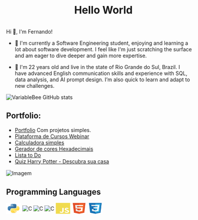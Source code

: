 <!--título-->
<div id="user-content-toc">
  <ul align="center">
    <summary><h1 style="display: inline-block">Hello World</h1></summary>
</div>

<!-- Presentation -->
<p>
  Hi 👋, I'm Fernando!

  - 🌱 I'm currently a Software Engineering student, enjoying and learning a lot about software development. I feel like I'm just scratching the surface and am eager to dive deeper and gain more expertise.


</p>

  - 💬 I'm 22 years old and live in the state of Rio Grande do Sul, Brazil. I have advanced English communication skills and experience with SQL, data analysis, and AI prompt design. I’m also quick to learn and adapt to new challenges.

<!-- GithubStats -->
![VariableBee GitHub stats](https://github-readme-stats.vercel.app/api?username=feex11&show_icons=true&theme=gotham)

<!-- Portfolio -->
## Portfolio:
- [Portfolio](https://cxjy7d.csb.app/) Com projetos simples.
- [Plataforma de Cursos Webinar](https://github.com/RafaEdu/projetoWebinar)
- [Calculadora simples](https://github.com/feex11/Calculadora)
- [Gerador de cores Hexadecimais](https://github.com/feex11/GeradorCoresHex)
- [Lista to Do](https://github.com/feex11/toDoList)
- [Quiz Harry Potter - Descubra sua casa](https://github.com/feex11/quizHarryPotter)
  

<!-- GIF -->
<p align="left">
  <img align="center" src="https://github.com/user-attachments/assets/8583652a-1643-456c-b83a-803ce97fe762" alt="Imagem">
</p>


## Programming Languages
<!-- Skills: Programming Languages -->
  <div style="flex-basis: 48%;">
    <img align="center" alt="Python" height="30" width="40" src="https://raw.githubusercontent.com/devicons/devicon/master/icons/python/python-original.svg">
    <img align="center" alt="C" height="30" width="40" src="https://cdn.jsdelivr.net/gh/devicons/devicon/icons/java/java-original.svg">
    <img align="center" alt="C" height="30" width="40" src="https://cdn.jsdelivr.net/gh/devicons/devicon/icons/php/php-original.svg">
    <img align="center" alt="C" height="30" width="40" src="https://cdn.jsdelivr.net/gh/devicons/devicon/icons/react/react-original.svg">
    <img align="center" alt="Js" height="30" width="40" src="https://raw.githubusercontent.com/devicons/devicon/master/icons/javascript/javascript-plain.svg">
    <img align="center" alt="HTML" height="30" width="40" src="https://raw.githubusercontent.com/devicons/devicon/master/icons/html5/html5-original.svg">
    <img align="center" alt="CSS" height="30" width="40" src="https://raw.githubusercontent.com/devicons/devicon/master/icons/css3/css3-original.svg">
  </div>
  
